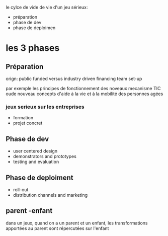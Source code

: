 le cylce de vide de vie d'un jeu sérieux:

- préparation
- phase de dev
- phase de deploimen

# les 3 phases

## Préparation

orign: public funded versus industry driven
financing
team set-up

par exemple les principes de fonctionnement des noveaux mecanisme TIC oude nouveau concepts d'aide à la vie et à la mobilité des personnes agées

### jeux serieux sur les entreprises

- formation
- projet concret

## Phase de dev

- user centered design
- demonstrators and prototypes
- testing and evaluation

## Phase de deploiment

- roll-out
- distribution channels and marketing

## parent -enfant 

dans un jeux, quand on a un parent et un enfant, les transformations apportées au parent sont répercutées sur l'enfant